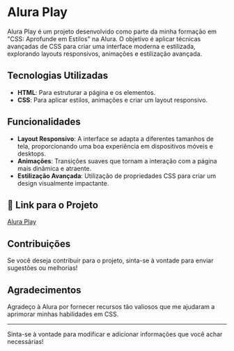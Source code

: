 # Alura Play

Alura Play é um projeto desenvolvido como parte da minha formação em "CSS: Aprofunde em Estilos" na Alura. O objetivo é aplicar técnicas avançadas de CSS para criar uma interface moderna e estilizada, explorando layouts responsivos, animações e estilização avançada.

## Tecnologias Utilizadas

- **HTML**: Para estruturar a página e os elementos.
- **CSS**: Para aplicar estilos, animações e criar um layout responsivo.

## Funcionalidades

- **Layout Responsivo**: A interface se adapta a diferentes tamanhos de tela, proporcionando uma boa experiência em dispositivos móveis e desktops.
- **Animações**: Transições suaves que tornam a interação com a página mais dinâmica e atraente.
- **Estilização Avançada**: Utilização de propriedades CSS para criar um design visualmente impactante.

## 🔗 Link para o Projeto

[Alura Play](https://alura-play-sage.vercel.app/)

## Contribuições

Se você deseja contribuir para o projeto, sinta-se à vontade para enviar sugestões ou melhorias!

## Agradecimentos

Agradeço à Alura por fornecer recursos tão valiosos que me ajudaram a aprimorar minhas habilidades em CSS.

---

Sinta-se à vontade para modificar e adicionar informações que você achar necessárias!
